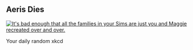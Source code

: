 ## Aeris Dies
[![It's bad enough that all the families in your Sims are just you and Maggie recreated over and over.](https://imgs.xkcd.com/comics/aeris_dies.png)](https://xkcd.com/299/ "It's bad enough that all the families in your Sims are just you and Maggie recreated over and over.")

Your daily random xkcd
